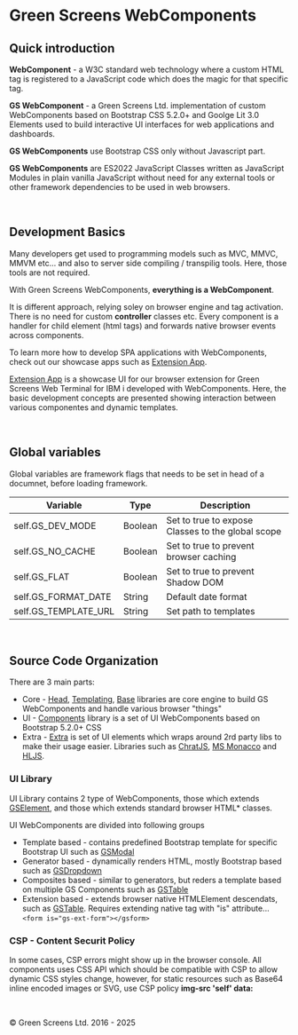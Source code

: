 # Green Screens WebComponents                                          
 
## Quick introduction
 
**WebComponent** - a W3C standard web technology where a custom HTML tag is registered to a JavaScript code which does the magic for that specific tag.
 
**GS WebComponent** - a Green Screens Ltd. implementation of custom WebComponents based on Bootstrap CSS 5.2.0+ and Goolge Lit 3.0 Elements used to build interactive UI interfaces for web applications and dashboards.
 
**GS WebComponents** use Bootstrap CSS only without Javascript part.     
 
**GS WebComponents** are ES2022 JavaScript Classes written as JavaScript Modules in plain vanilla JavaScript without need for any external tools or other framework dependencies to be used in web browsers.

<br>

## Development Basics

Many developers get used to programming models such as MVC, MMVC, MMVM etc... and also to server side compiling  / transpilig tools. Here, those tools are not required.

With Green Screens WebComponents, **everything is a WebComponent**.

It is different approach, relying soley on browser engine and tag activation. There is no need for custom **controller** classes etc. Every component is a handler for child element (html tags) and forwards native browser events across components.

To learn more how to develop SPA applications with WebComponents, check out our showcase apps such as [Extension App](../demos/extension/index.html).

[Extension App](../demos/extension/index.html) is a showcase UI for our browser extension for Green Screens Web Terminal for IBM i developed with WebComponents. Here, the basic development concepts are presented showing interaction between various componentes and dynamic templates.

<br>

## Global variables

Global variables are framework flags that needs to be set in head of a documnet, before loading framework.

| Variable              | Type      | Description                                       |
|-----------------------|-----------|---------------------------------------------------|
| self.GS_DEV_MODE      | Boolean   | Set to true to expose Classes to the global scope | 
| self.GS_NO_CACHE      | Boolean   | Set to true to prevent browser caching            | 
| self.GS_FLAT          | Boolean   | Set to true to prevent Shadow DOM                 | 
| self.GS_FORMAT_DATE   | String    | Default date format                               | 
| self.GS_TEMPLATE_URL  | String    | Set path to templates                             |

<br>

## Source Code Organization

There are 3 main parts:

* Core - [Head](../modules/head/), [Templating](../modules/templating/), [Base](../modules/base/) libraries are core engine to build GS WebComponents and handle various browser "things"
* UI - [Components](../modules/components/) library is a set of UI WebComponents based on Bootstrap 5.2.0+ CSS
* Extra - [Extra](../modules/extra/) is set of UI elements which wraps around 2rd party libs to make their usage easier. Libraries such as [ChratJS](https://www.chartjs.org/), [MS Monacco](https://microsoft.github.io/monaco-editor/) and [HLJS](https://highlightjs.org/). 

### UI Library

UI Library contains 2 type of WebComponents, those which extends [GSElement](../modules/base/GSElement.mjs), and those which extends standard browser HTML* classes.

UI WebComponents are divided into following groups

* Template based - contains predefined Bootstrap template for specific Bootstrap UI such as [GSModal](../modules/components/GSModal.mjs)
* Generator based - dynamically renders HTML, mostly Bootstrap based such as [GSDropdown](../modules/components/GSDropdown.mjs) 
* Composites based - similar to generators, but reders a template based on multiple GS Components such as [GSTable](../modules/components/table/GSTable.mjs)
* Extension based - extends browser native HTMLElement descendats, such as [GSTable](../modules/components/ext/GSFormExt.mjs). Requires extending native tag with "is" attribute... ```<form is="gs-ext-form"></gsform>```

### CSP - Content Securit Policy

In some cases, CSP errors might show up in the browser console. All components uses CSS API which should be compatible with CSP to allow dynamic CSS styles change, however, for static resources such as Base64 inline encoded images or SVG, use CSP policy __img-src 'self' data:__

<br>

&copy; Green Screens Ltd. 2016 - 2025
